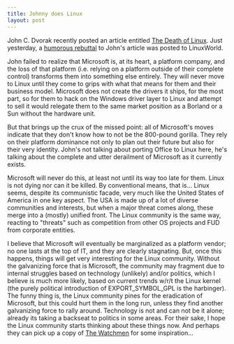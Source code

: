 ```yaml
--- 
title: Johnny does Linux
layout: post
---
```

John C. Dvorak recently posted an article entitled [The Death of Linux](http://www.pcmag.com/article2/0,1759,1768170,00.asp). Just yesterday, a [humorous rebuttal](http://www.linuxworld.com/story/48397_p.htm) to John's article was posted to LinuxWorld.

John failed to realize that Microsoft is, at its heart, a platform company, and the loss of that platform (i.e. relying on a platform outside of their complete control) transforms them into something else entirely. They will never move to Linux until they come to grips with what that means for them and their business model. Microsoft does not create the drivers it ships, for the most part, so for them to hack on the Windows driver layer to Linux and attempt to sell it would relegate them to the same market position as a Borland or a Sun without the hardware unit.

But that brings up the crux of the missed point: all of Microsoft's moves indicate that they don't know how to not be the 800-pound gorilla. They rely on their platform dominance not only to plan out their future but also for their very identity. John's not talking about porting Office to Linux here, he's talking about the complete and utter derailment of Microsoft as it currently exists.

Microsoft will never do this, at least not until its way too late for them. Linux is not dying nor can it be killed. By conventional means, that is... Linux seems, despite its communistic facade, very much like the United States of America in one key aspect. The USA is made up of a lot of diverse communities and interests, but when a major threat comes along, these merge into a (mostly) unified front. The Linux community is the same way, reacting to "threats" such as competition from other OS projects and FUD from corporate entities.

I believe that Microsoft will eventually be marginalized as a platform vendor; no one lasts at the top of IT, and they are clearly stagnating. But, once this happens, things will get very interesting for the Linux community. Without the galvanizing force that is Microsoft, the community may fragment due to internal struggles based on technology (unlikely) and/or politics, which I believe is much more likely, based on current trends w/r/t the Linux kernel (the purely political introduction of EXPORT_SYMBOL_GPL is the harbinger). The funny thing is, the Linux community pines for the eradication of Microsoft, but this could hurt them in the long run, unless they find another galvanizing force to rally around. Technology is not and can not be it alone; already its taking a backseat to politics in some areas. For their sake, I hope the Linux community starts thinking about these things now. And perhaps they can pick up a copy of [The Watchmen](http://www.grovel.org.uk/reviews/watchm01/watchm01.htm) for some inspiration...
